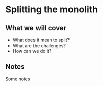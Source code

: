# Splitting the monolith

## What we will cover

- What does it mean to split?
- What are the challenges?
- How can we do it?

## Notes

Some notes
